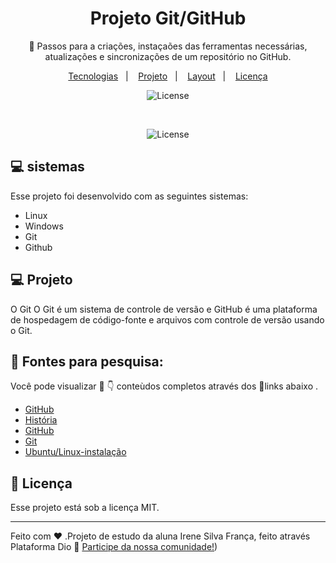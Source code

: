 

## <h1 align="center"> Projeto Git/GitHub</h1>

<p align="center">
👣 Passos para a criações, instaçaões das ferramentas necessárias, atualizações e sincronizações de um repositório no GitHub.
</p>

<p align="center">
  <a href="#-tecnologias">Tecnologias</a>&nbsp;&nbsp;&nbsp;|&nbsp;&nbsp;&nbsp;
  <a href="#-projeto">Projeto</a>&nbsp;&nbsp;&nbsp;|&nbsp;&nbsp;&nbsp;
  <a href="#-layout">Layout</a>&nbsp;&nbsp;&nbsp;|&nbsp;&nbsp;&nbsp;
  <a href="#memo-licença">Licença</a>
</p>

<p align="center">
  
  <img alt="License" src="https://img.shields.io/static/v1?label=license&message=MIT&color=49AA26&labelColor=000000">
</p>

<br>


<p align="center">
  <img alt="License" src="https://github.com/issf69/projeto-github/assets/105497075/591621c7-c223-4e4d-bd93-4d265f3ffc0e">
 
</p>

## 💻 sistemas

Esse projeto foi desenvolvido com as seguintes sistemas:

- Linux
- Windows
- Git 
- Github

## 💻 Projeto

O Git  O Git é um sistema de controle de versão e GitHub  é uma plataforma de hospedagem de código-fonte e arquivos com controle de versão usando o Git.  

## 🔎 Fontes para pesquisa:  

Você pode visualizar 👀 👇 conteùdos completos através dos 🔗links abaixo .
- [GitHub]( https://github.com/)
- [História](https://pt.wikipedia.org/wiki/GitHub#Hist%C3%B3ria)
- [GitHub](https://pt.wikipedia.org/wiki/GitHub)
- [Git](https://git-scm.com/)
- [Ubuntu/Linux-instalação](  https://ubuntu.com/)

## :memo: Licença

Esse projeto está sob a licença MIT.

---

Feito com ♥ .Projeto de estudo da aluna Irene Silva França, feito através Plataforma Dio :wave: [Participe da nossa comunidade!](https://www.dio.me/))


